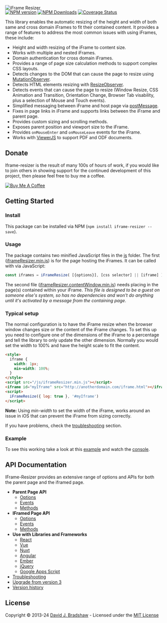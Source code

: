 <img src="https://raw.githubusercontent.com/davidjbradshaw/iframe-resizer/master/img/logo-no-background.svg" alt="iFrame Resizer" style="margin-bottom: -20">

[![NPM version](https://badge.fury.io/js/iframe-resizer.svg)](http://badge.fury.io/js/iframe-resizer)
[![NPM Downloads](https://img.shields.io/npm/dm/iframe-resizer.svg)](https://npm-stat.com/charts.html?package=iframe-resizer&from=2014-12-31) <!--
[![](https://data.jsdelivr.com/v1/package/npm/iframe-resizer/badge?style=rounded)](https://www.jsdelivr.com/package/npm/iframe-resizer) -->
[![Coverage Status](https://coveralls.io/repos/davidjbradshaw/iframe-resizer/badge.svg?branch=master&service=github)](https://coveralls.io/github/davidjbradshaw/iframe-resizer)

This library enables the automatic resizing of the height and width of both same and cross domain iFrames to fit their contained content. It provides a range of features to address the most common issues with using iFrames, these include:

- Height and width resizing of the iFrame to content size.
- Works with multiple and nested iFrames.
- Domain authentication for cross domain iFrames.
- Provides a range of page size calculation methods to support complex CSS layouts.
- Detects changes to the DOM that can cause the page to resize using [MutationObserver](https://developer.mozilla.org/en/docs/Web/API/MutationObserver).
- Detects HTML elements resizing with [ResizeObserver](https://developer.mozilla.org/en-US/docs/Web/API/ResizeObserver/ResizeObserver).
- Detects events that can cause the page to resize (Window Resize, CSS Animation and Transition, Orientation Change, Browser Tab visability, plus a selection of Mouse and Touch events).
- Simplified messaging between iFrame and host page via [postMessage](https://developer.mozilla.org/en-US/docs/Web/API/window.postMessage).
- Fixes in page links in iFrame and supports links between the iFrame and parent page.
- Provides custom sizing and scrolling methods.
- Exposes parent position and viewport size to the iFrame.
- Provides `onMouseEnter` and `onMouseLeave` events for the iFrame.
- Works with [ViewerJS](http://viewerjs.org/) to support PDF and ODF documents.

## Donate

Iframe-resizer is the result of many 100s of hours of work, if you would like to join others in showing support for the continued development of this project, then please feel free to buy me a coffee.

<a href="https://www.buymeacoffee.com/davidjbradshaw " target="_blank"><img src="https://www.buymeacoffee.com/assets/img/custom_images/yellow_img.png" alt="Buy Me A Coffee" style="height: auto !important;width: auto !important;" ></a>

## Getting Started

### Install

This package can be installed via NPM (`npm install iframe-resizer --save`).

### Usage

The package contains two minified JavaScript files in the [js](https://github.com/davidjbradshaw/iframe-resizer/tree/master/js) folder. The first ([iframeResizer.min.js](https://raw.githubusercontent.com/davidjbradshaw/iframe-resizer/master/js/iframeResizer.min.js)) is for the page hosting the iFrames. It can be called with via JavaScript:

```js
const iframes = iFrameResize( [{options}], [css selector] || [iframe] );
```

The second file ([iframeResizer.contentWindow.min.js](https://raw.github.com/davidjbradshaw/iframe-resizer/master/js/iframeResizer.contentWindow.min.js)) needs placing in the page(s) contained within your iFrame. <i>This file is designed to be a guest on someone else's system, so has no dependencies and won't do anything until it's activated by a message from the containing page</i>.

### Typical setup

The normal configuration is to have the iFrame resize when the browser window changes size or the content of the iFrame changes. To set this up you need to configure one of the dimensions of the iFrame to a percentage and tell the library to only update the other dimension. Normally you would set the width to 100% and have the height scale to fit the content.

```html
<style>
  iframe {
    width: 1px;
    min-width: 100%;
  }
</style>
<script src="/js/iframeResizer.min.js"></script>
<iframe id="myIframe" src="http://anotherdomain.com/iframe.html"></iframe>
<script>
  iFrameResize({ log: true }, '#myIframe')
</script>
```

**Note:** Using _min-width_ to set the width of the iFrame, works around an issue in iOS that can prevent the iFrame from sizing correctly.

If you have problems, check the [troubleshooting](https://github.com/davidjbradshaw/iframe-resizer/blob/master/docs/troubleshooting.md) section.

### Example

To see this working take a look at this [example](https://davidjbradshaw.github.io/iframe-resizer/example/) and watch the [console](https://developer.mozilla.org/en-US/docs/Tools/Web_Console).

## API Documentation

IFrame-Resizer provides an extensive range of options and APIs for both the parent page and the iframed page.

- **Parent Page API**
  - [Options](https://github.com/davidjbradshaw/iframe-resizer/blob/master/docs/parent_page/options.md)
  - [Events](https://github.com/davidjbradshaw/iframe-resizer/blob/master/docs/parent_page/events.md)
  - [Methods](https://github.com/davidjbradshaw/iframe-resizer/blob/master/docs/parent_page/methods.md)
- **IFramed Page API**
  - [Options](https://github.com/davidjbradshaw/iframe-resizer/blob/master/docs/iframed_page/options.md)
  - [Events](https://github.com/davidjbradshaw/iframe-resizer/blob/master/docs/iframed_page/events.md)
  - [Methods](https://github.com/davidjbradshaw/iframe-resizer/blob/master/docs/iframed_page/methods.md)
- **Use with Libraries and Frameworks**
  - [React](https://github.com/davidjbradshaw/iframe-resizer-react)
  - [Vue](https://github.com/davidjbradshaw/iframe-resizer/blob/master/docs/use_with/vue.md)
  - [Nuxt](https://github.com/davidjbradshaw/iframe-resizer/issues/831#issuecomment-665760332)
  - [Angular](https://github.com/davidjbradshaw/iframe-resizer/issues/478#issuecomment-347958630)
  - [Ember](https://github.com/alexlafroscia/ember-iframe-resizer-modifier)
  - [jQuery](https://github.com/davidjbradshaw/iframe-resizer/blob/master/docs/use_with/jquery.md)
  - [Google Apps Script](https://github.com/davidjbradshaw/iframe-resizer/blob/master/docs/use_with/google_apps_script.md)
- [Troubleshooting](https://github.com/davidjbradshaw/iframe-resizer/blob/master/docs/troubleshooting.md)
- [Upgrade from version 3](https://github.com/davidjbradshaw/iframe-resizer/blob/master/docs/upgrade.md)
- [Version history](https://github.com/davidjbradshaw/iframe-resizer/blob/master/CHANGELOG.md)

## License

Copyright &copy; 2013-24 [David J. Bradshaw](https://github.com/davidjbradshaw) -
Licensed under the [MIT License](LICENSE)

<!--
[![NPM](https://nodei.co/npm/iframe-resizer.png?downloads=true&downloadRank=true&stars=true)](https://nodei.co/npm/iframe-resizer/)

[![Build Status](https://travis-ci.org/davidjbradshaw/iframe-resizer.svg?branch=master)](https://travis-ci.org/davidjbradshaw/iframe-resizer)
[![Known Vulnerabilities](https://snyk.io/test/github/davidjbradshaw/iframe-resizer/badge.svg)](https://snyk.io/test/github/davidjbradshaw/iframe-resizer)
-->
